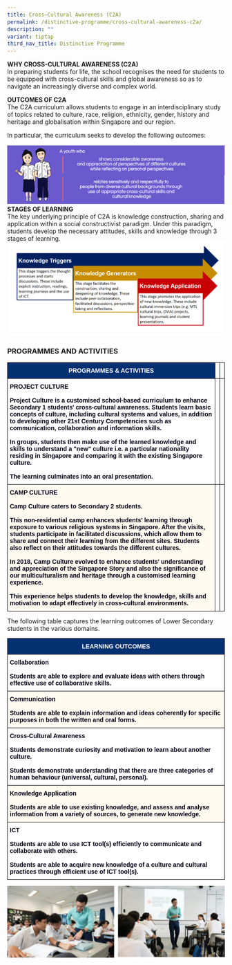 ```yaml
---
title: Cross–Cultural Awareness (C2A)
permalink: /distinctive-programme/cross-cultural-awareness-c2a/
description: ""
variant: tiptap
third_nav_title: Distinctive Programme
---
```

**WHY CROSS-CULTURAL AWARENESS (C2A)**<br>
In preparing students for life, the school recognises the need for students to be equipped with cross-cultural skills and global awareness so as to navigate an increasingly diverse and complex world.

**OUTCOMES OF C2A**<br>The C2A curriculum allows students to engage in an interdisciplinary study of topics related to culture, race, religion, ethnicity, gender, history and heritage and globalisation within Singapore and our region. 

In particular, the curriculum seeks to develop the following outcomes:

![](/images/C2A%20outcomes.png)
**STAGES OF LEARNING**<br>
The key underlying principle of C2A is knowledge construction, sharing and application within a social constructivist paradigm. 
Under this paradigm, students develop the necessary attitudes, skills and knowledge through 3 stages of learning. 
![](/images/CA2_stages%20of%20learning.png)


### PROGRAMMES AND ACTIVITIES

<style type="text/css">
.tg  {border-collapse:collapse;border-spacing:0;}
.tg td{border-color:black;border-style:solid;border-width:1px;font-family:Arial, sans-serif;font-size:14px;
  overflow:hidden;padding:10px 5px;word-break:normal;}
.tg th{border-color:black;border-style:solid;border-width:1px;font-family:Arial, sans-serif;font-size:14px;
  font-weight:normal;overflow:hidden;padding:10px 5px;word-break:normal;}
.tg .tg-ubhw{background-color:#FFFBF0;color:#020014;font-weight:bold;text-align:left;vertical-align:top}
.tg .tg-liqh{background-color:#033172;color:#FFF;font-weight:bold;text-align:center;vertical-align:middle}
.tg .tg-0lax{text-align:left;vertical-align:top}
.tg .tg-muaq{background-color:#FFF;color:#020014;font-weight:bold;text-align:left;vertical-align:top}
</style>
<table class="tg">
<thead>
  <tr>
    <th class="tg-liqh"><span style="font-weight:bold;color:#FFF;background-color:#033172">PROGRAMMES &amp; ACTIVITIES</span></th>
    <th class="tg-0lax"></th>
    <th class="tg-0lax"></th>
  </tr>
</thead>
<tbody>
  <tr>
    <td class="tg-muaq">PROJECT CULTURE<br><br><span style="color:#020014">Project Culture is a customised school-based curriculum to enhance Secondary 1 students' cross-cultural awareness. Students learn basic concepts of culture, including cultural systems and values, in addition to developing other 21st Century Competencies such as communication, collaboration and information skills.</span><br><br><span style="color:#020014">In groups, students then make use of the learned knowledge and skills to understand a "new" culture i.e. a particular nationality residing in Singapore and comparing it with the existing Singapore culture.</span><br><br><span style="color:#020014">The learning culminates into an oral presentation.</span></td>
    <td class="tg-0lax"></td>
    <td class="tg-0lax"></td>
  </tr>
  <tr>
    <td class="tg-ubhw">CAMP CULTURE<br><br><span style="color:#020014">Camp Culture caters to Secondary 2 students.</span><br><br><span style="color:#020014">This non-residential camp enhances students' learning through exposure to various religious systems in Singapore. After the visits, students participate in facilitated discussions, which allow them to share and connect their learning from the different sites. Students also reflect on their attitudes towards the different cultures.</span><br><br><span style="color:#020014">In 2018, Camp Culture evolved to enhance students' understanding and appreciation of the Singapore Story and also the significance of our multiculturalism and heritage through a customised learning experience.</span><br><br><span style="color:#020014">This experience helps students to develop the knowledge, skills and motivation to adapt effectively in cross-cultural environments. </span></td>
    <td class="tg-0lax"></td>
    <td class="tg-0lax"></td>
  </tr>
</tbody>
</table>

The following table captures the learning outcomes of Lower Secondary students in the various domains.

<style type="text/css">
.tg  {border-collapse:collapse;border-spacing:0;}
.tg td{border-color:black;border-style:solid;border-width:1px;font-family:Arial, sans-serif;font-size:14px;
  overflow:hidden;padding:10px 5px;word-break:normal;}
.tg th{border-color:black;border-style:solid;border-width:1px;font-family:Arial, sans-serif;font-size:14px;
  font-weight:normal;overflow:hidden;padding:10px 5px;word-break:normal;}
.tg .tg-ubhw{background-color:#FFFBF0;color:#020014;font-weight:bold;text-align:left;vertical-align:top}
.tg .tg-liqh{background-color:#033172;color:#FFF;font-weight:bold;text-align:center;vertical-align:middle}
.tg .tg-muaq{background-color:#FFF;color:#020014;font-weight:bold;text-align:left;vertical-align:top}
</style>
<table class="tg">
<thead>
  <tr>
    <th class="tg-liqh"><span style="font-weight:bold;color:#FFF;background-color:#033172">LEARNING OUTCOMES</span></th>
  </tr>
</thead>
<tbody>
  <tr>
    <td class="tg-muaq">Collaboration<br><br><span style="color:#020014">Students are able to explore and evaluate ideas with others through effective use of collaborative skills.</span></td>
  </tr>
  <tr>
    <td class="tg-ubhw">Communication<br><br><span style="color:#020014">Students are able to explain information and ideas coherently for specific purposes in both the written and oral forms.</span></td>
  </tr>
  <tr>
    <td class="tg-muaq">Cross-Cultural Awareness<br><br><span style="color:#020014">Students demonstrate curiosity and motivation to learn about another culture.</span><br><br><span style="color:#020014">Students demonstrate understanding that there are three categories of human behaviour (universal, cultural, personal).</span></td>
  </tr>
  <tr>
    <td class="tg-ubhw">Knowledge Application<br><br><span style="color:#020014">Students are able to use existing knowledge, and assess and analyse information from a variety of sources, to generate new knowledge.</span></td>
  </tr>
  <tr>
    <td class="tg-muaq">ICT<br><br><span style="color:#020014">Students are able to use ICT tool(s) efficiently to communicate and collaborate with others.</span><br><br><span style="color:#020014">Students are able to acquire new knowledge of a culture and cultural practices through efficient use of ICT tool(s).</span></td>
  </tr>
</tbody>
</table>

![](/images/cross-cultural-awareness.png)